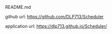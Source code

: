 README.md 

github url:
https://github.com/DLP713/Scheduler

application url: 
https://dlp713.github.io/Scheduler/